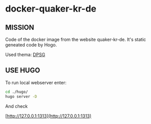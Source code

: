 docker-quaker-kr-de
===================


MISSION
-------

Code of the docker image from the website quaker-kr-de. It's static geneated code
by Hogo.

Used thema: [DPSG](https://themes.gohugo.io/themes/hugo-dpsg/)


USE HUGO
--------

To run local webserver enter:

```bash
cd ./hugo/
hugo server -D
```
And check

[http://127.0.0.1:1313](http://127.0.0.1:1313)